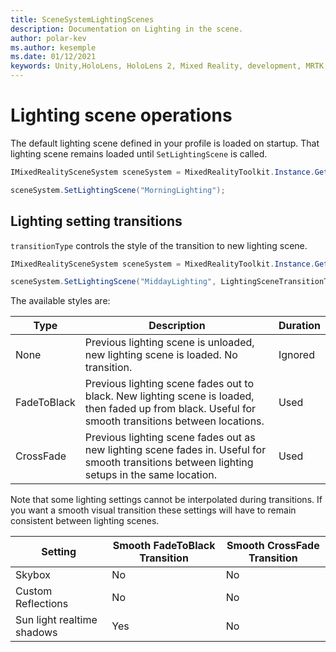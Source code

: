 ```yaml
---
title: SceneSystemLightingScenes
description: Documentation on Lighting in the scene.
author: polar-kev
ms.author: kesemple
ms.date: 01/12/2021
keywords: Unity,HoloLens, HoloLens 2, Mixed Reality, development, MRTK,
---
```


# Lighting scene operations

The default lighting scene defined in your profile is loaded on startup. That lighting scene remains loaded until `SetLightingScene` is called.

```c#
IMixedRealitySceneSystem sceneSystem = MixedRealityToolkit.Instance.GetService<IMixedRealitySceneSystem>();

sceneSystem.SetLightingScene("MorningLighting");
```

## Lighting setting transitions

`transitionType` controls the style of the transition to new lighting scene.

```c#
IMixedRealitySceneSystem sceneSystem = MixedRealityToolkit.Instance.GetService<IMixedRealitySceneSystem>();

sceneSystem.SetLightingScene("MiddayLighting", LightingSceneTransitionType.CrossFade);
```

The available styles are:

Type | Description | Duration
--- | --- | ---
None | Previous lighting scene is unloaded, new lighting scene is loaded. No transition. | Ignored
FadeToBlack | Previous lighting scene fades out to black. New lighting scene is loaded, then faded up from black. Useful for smooth transitions between locations. | Used
CrossFade | Previous lighting scene fades out as new lighting scene fades in. Useful for smooth transitions between lighting setups in the same location. | Used

Note that some lighting settings cannot be interpolated during transitions. If you want a smooth visual transition these settings will have to remain consistent between lighting scenes.

Setting | Smooth FadeToBlack Transition | Smooth CrossFade Transition
--- | --- | ---
Skybox | No | No
Custom Reflections | No | No
Sun light realtime shadows | Yes | No
